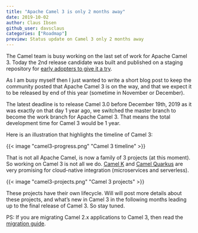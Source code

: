 ```yaml
---
title: "Apache Camel 3 is only 2 months away"
date: 2019-10-02
author: Claus Ibsen
github_user: davsclaus
categories: ["Roadmap"]
preview: Status update on Camel 3 only 2 months away
---
```


The Camel team is busy working on the last set of work for Apache Camel 3. Today the 2nd release candidate was built and published on a staging repository for [early adopters to give it a try](https://mail-archives.apache.org/mod_mbox/camel-dev/201910.mbox/%3CCADL1oAqjZVvbJ1cnxqzdcUk%2BkuyCMdyc7w8agZuoN6SYZjPDnA%40mail.gmail.com%3E).

As I am busy myself then I just wanted to write a short blog post to keep the community posted that Apache Camel 3 is on the way, and that we expect it to be released by end of this year (sometime in November or December).

The latest deadline is to release Camel 3.0 before December 19th, 2019 as it was exactly on that day 1 year ago, we switched the master branch to become the work branch for Apache Camel 3. That means the total development time for Camel 3 would be 1 year.

Here is an illustration that highlights the timeline of Camel 3:

{{< image "camel3-progress.png" "Camel 3 timeline" >}}

That is not all Apache Camel, is now a family of 3 projects (at this moment). So working on Camel 3 is not all we do. [Camel K](https://github.com/apache/camel-k/) and [Camel Quarkus](https://github.com/apache/camel-quarkus) are very promising for cloud-native integration (microservices and serverless).

{{< image "camel3-projects.png" "Camel 3 projects" >}}

These projects have their own lifecycle. Will will post more details about these projects, and what’s new in Camel 3 in the following months leading up to the final release of Camel 3. So stay tuned.

PS: If you are migrating Camel 2.x applications to Camel 3, then read the [migration guide](https://camel.apache.org/manual/latest/camel-3-migration-guide.html).
